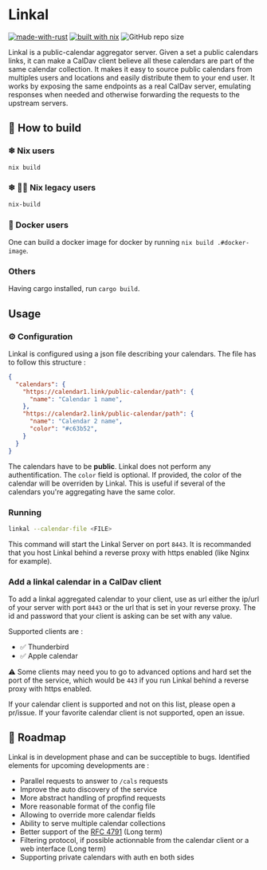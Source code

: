 # Linkal
[![made-with-rust](https://img.shields.io/badge/Made%20with-Rust-1f425f.svg)](https://www.rust-lang.org/)
[![built with nix](https://img.shields.io/static/v1?logo=nixos&logoColor=white&label=&message=Built%20with%20Nix&color=41439a)](https://builtwithnix.org)
![GitHub repo size](https://img.shields.io/github/repo-size/JulienMalka/Linkal?label=Size)

Linkal is a public-calendar aggregator server. Given a set a public calendars links, it can make a CalDav client believe all these calendars are part of the same calendar collection. It makes it easy to source public calendars from multiples users and locations and easily distribute them to your end user.
It works by exposing the same endpoints as a real CalDav server, emulating responses when needed and otherwise forwarding the requests to the upstream servers.

## 🔧 How to build

### ❄ Nix users

```bash
nix build
```

### ❄ 👴🏼 Nix legacy users

```bash
nix-build
```

### 🐳 Docker users

One can build a docker image for docker by running `nix build .#docker-image`.

### Others

Having cargo installed, run ``cargo build``.

## Usage

### ⚙️ Configuration

Linkal is configured using a json file describing your calendars. The file has to follow this structure :
```json
{
  "calendars": {
    "https://calendar1.link/public-calendar/path": {
      "name": "Calendar 1 name",
    },
    "https://calendar2.link/public-calendar/path": {
      "name": "Calendar 2 name",
      "color": "#c63b52",
    }
  }
}
```
The calendars have to be **public**. Linkal does not perform any authentification. The ``color`` field is optional. If provided, the color of the calendar will be overriden by Linkal. This is useful if several of the calendars you're aggregating have the same color.

### Running

```bash
linkal --calendar-file <FILE>
```

This command will start the Linkal Server on port ``8443``. It is recommanded that you host Linkal behind a reverse proxy with https enabled (like Nginx for example).

### Add a linkal calendar in a CalDav client

To add a linkal aggregated calendar to your client, use as url either the ip/url of your server with port ``8443`` or the url that is set in your reverse proxy. The id and password that your client is asking can be set with any value. 

Supported clients are :
- ✅ Thunderbird
- ✅ Apple calendar

⚠️ Some clients may need you to go to advanced options and hard set the port of the service, which would be ``443`` if you run Linkal behind a reverse proxy with https enabled. 

If your calendar client is supported and not on this list, please open a pr/issue. If your favorite calendar client is not supported, open an issue. 

## 🚧 Roadmap

Linkal is in development phase and can be succeptible to bugs. Identified elements for upcoming developments are :
- Parallel requests to answer to ``/cals`` requests
- Improve the auto discovery of the service
- More abstract handling of propfind requests
- More reasonable format of the config file
- Allowing to override more calendar fields 
- Ability to serve multiple calendar collections
- Better support of the [RFC 4791](https://datatracker.ietf.org/doc/html/rfc4791) (Long term)
- Filtering protocol, if possible actionnable from the calendar client or a web interface (Long term)
- Supporting private calendars with auth en both sides


